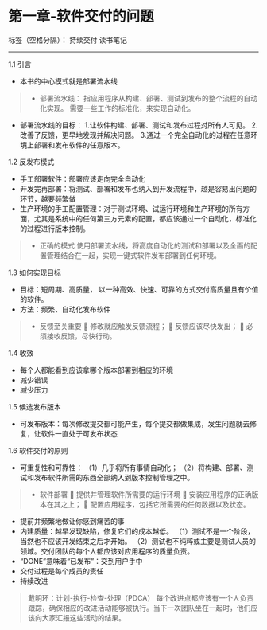 ﻿# 第一章-软件交付的问题

标签（空格分隔）： 持续交付 读书笔记

---


1.1 引言

 - 本书的中心模式就是部署流水线
>- 部署流水线：
指应用程序从构建、部署、测试到发布的整个流程的自动化实现。
需要一些工作的标准化，来实现自动化。


 - 部署流水线的目标：
 1.让软件构建、部署、测试和发布过程对所有人可见。
2.改善了反馈，更早地发现并解决问题。
3.通过一个完全自动化的过程在任意环境上部署和发布软件的任意版本。

1.2 反发布模式

 - 手工部署软件：部署应该走向完全自动化
 - 开发完再部署：将测试、部署和发布也纳入到开发流程中，越是容易出问题的环节，越要频繁做
- 生产环境的手工配置管理：对于测试环境、试运行环境和生产环境的所有方面，尤其是系统中的任何第三方元素的配置，都应该通过一个自动化，标准化的过程进行版本控制。

>- 正确的模式
使用部署流水线，将高度自动化的测试和部署以及全面的配置管理结合在一起，实现一键式软件发布部署到任何环境。

1.3 如何实现目标
   
  - 目标：短周期、高质量， 以一种高效、快速、可靠的方式交付高质量且有价值的软件。
 - 方法：频繁、自动化发布软件
>- 反馈至关重要
 修改就应触发反馈流程；
 反馈应该尽快发出；
 必须接收反馈，尽快行动。

1.4 收效
 
 - 每个人都能看到应该拿哪个版本部署到相应的环境
- 减少错误
- 减少压力


1.5 候选发布版本

 - 可发布版本：每次修改提交都可能产生，每个提交都做集成，发生问题就去修复，让软件一直处于可发布状态

1.6 软件交付的原则

- 可重复性和可靠性：
（1）几乎将所有事情自动化；
（2）将构建、部署、测试和发布软件所需的东西全部纳入到版本控制管理之中。
 > - 软件部署
 提供并管理软件所需要的运行环境
 安装应用程序的正确版本在其之上；
 配置应用程序，包括它所需要的任何数据以及状态。
 - 提前并频繁地做让你感到痛苦的事
- 内建质量：越早发现缺陷，修复它们的成本越低。
（1）测试不是一个阶段，当然也不应该开发结束之后才开始。
（2）测试也不纯粹或主要是测试人员的领域。交付团队的每个人都应该对应用程序的质量负责。
- “DONE”意味着“已发布”：交到用户手中
- 交付过程是每个成员的责任
- 持续改进
>戴明环：计划-执行-检查-处理（PDCA）
每个改进点都应该有一个人负责跟踪，确保相应的改进活动能够被执行。当下一次团队坐在一起时，他们应该向大家汇报这些活动的结果。
 







